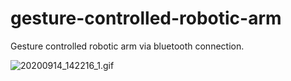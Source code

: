 # gesture-controlled-robotic-arm

Gesture controlled robotic arm via bluetooth connection.

![20200914_142216_1.gif](https://s1.gifyu.com/images/20200914_142216_1.gif)
